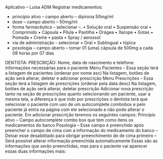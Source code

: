 Aplicativo – Luísa
ADM
Registrar medicamentos: 
- princípio ativo – campo aberto – dipirona 50mg/ml
- dose – campo aberto – 50mg/ml
- forma farmacêutica – selecionar –.
    • Solução oral
    • Suspensão oral 
    • Comprimido
    • Cápsula
    • Pílula
    • Pastilha
    • Drágea
    • Xarope
    • Gotas
    • Pomada
    • Creme
    • pasta
    • Spray / aerossol
- via de administração - selecionar
    • Oral
    • Sublingual 
    • tópica
- posologia – campo aberto – tomar 01 (uma) cápsula de 500mg a cada 08 horas por 07 dias


DENTISTA:
PRESCRIÇÃO:
Nome, data de nascimento e telefone: informações necessárias para o paciente 
Menu Pacientes – Essa seção terá a listagem de pacientes (ordenar por nome asc)
	Na listagem, botões de ação será alterar, deletar e adicionar prescrição 
Menu Prescrições – Essa seção terá a listagem de prescrições (ordenar pela data desc)
	Na listagem, botões de ação será alterar, deletar prescrição
Adicionar nova prescrição tanto na seção de prescrições quanto selecionando um paciente, usar a mesma tela, a diferença é que indo por prescrições o dentista terá que selecionar o paciente com uso de um autocomplete combobox e pelo paciente já entra na página com ele selecionado e não pode alterar o paciente.
Em adicionar prescrição teremos os seguintes campos:
Príncipio ativo – Campo autocomplete combo box que tem como itens os medicamentos do banco
Posologia – Esse campo é preenchido após preencher o campo de cima com a informação do medicamento do banco – Deixar esse desabilitado para obrigar preenchimento do de cima primeiro – Será possível alterar informação preenchida automaticamente
Essas são as informações que serão preenchidas, mas para o paciente vai aparecer essas duas informações mais:





